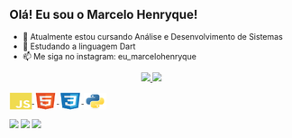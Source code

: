 ## Olá! Eu sou o Marcelo Henryque!
- 🔭 Atualmente estou cursando Análise e Desenvolvimento de Sistemas 
- 🌱 Estudando a linguagem Dart
- 📫 Me siga no instagram: eu_marcelohenryque

<div align="center">
  <a href="https://github.com/Marcelo-HNS">
  <img height="180em" src="https://github-readme-stats.vercel.app/api?username=Marcelo-HNS&show_icons=true&theme=dark&include_all_commits=true&count_private=true"/>
  <img height="180em" src="https://github-readme-stats.vercel.app/api/top-langs/?username=Marcelo-HNS&layout=compact&langs_count=7&theme=dark"/>
</div>

<div style="display: inline_block"><br>
  <img align="center" alt="Marcelo-Js" height="30" width="40" src="https://raw.githubusercontent.com/devicons/devicon/master/icons/javascript/javascript-plain.svg">
  <img align="center" alt="Marcelo-HTML" height="30" width="40" src="https://raw.githubusercontent.com/devicons/devicon/master/icons/html5/html5-original.svg">
  <img align="center" alt="Marcelo-CSS" height="30" width="40" src="https://raw.githubusercontent.com/devicons/devicon/master/icons/css3/css3-original.svg">
  <img align="center" alt="Marcelo-Python" height="30" width="40" src="https://raw.githubusercontent.com/devicons/devicon/master/icons/python/python-original.svg">
</div>
 <br>


<div>
  <a href="https://www.youtube.com/channel/UCgwDMQePRC-j_gnlHYWQHpw" target="_blank"><img src="https://img.shields.io/badge/YouTube-FF0000?style=for-the-badge&logo=youtube&logoColor=white" target="_blank"></a>
  <a href="https://www.instagram.com/eu_marcelohenryque/" target="_blank"><img src="https://img.shields.io/badge/-Instagram-%23E4405F?style=for-the-badge&logo=instagram&logoColor=white" target="_blank"></a>
  <a href = "mailto:marcelohenryquenshp18@gmail.com"><img src="https://img.shields.io/badge/-Gmail-%23333?style=for-the-badge&logo=gmail&logoColor=white" target="_blank"></a>
</div>

##
